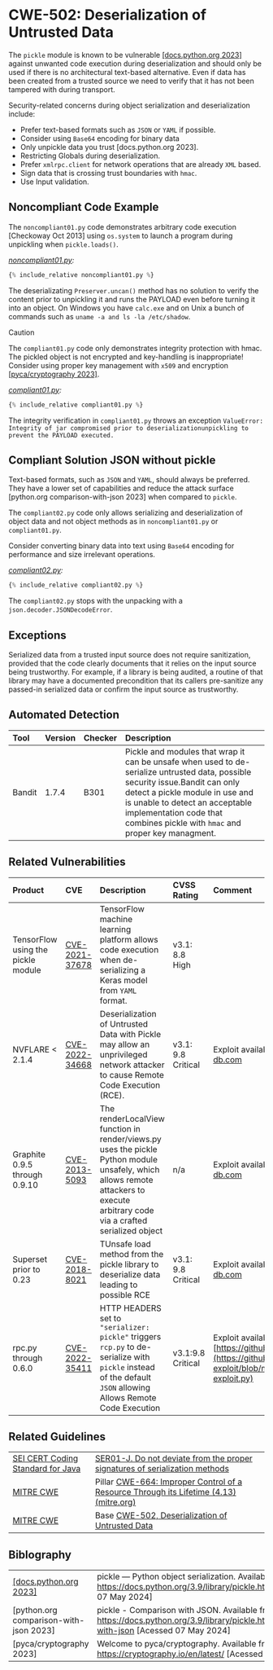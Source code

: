 # CWE-502: Deserialization of Untrusted Data

The `pickle` module is known to be vulnerable [[docs.python.org 2023]](https://docs.python.org/3.9/library/pickle.html) against unwanted code execution during deserialization and should only be used if there is no architectural text-based alternative.
Even if data has been created from a trusted source we need to verify that it has not been tampered with during transport.

Security-related concerns during object serialization and deserialization include:

* Prefer text-based formats such as `JSON` or `YAML` if possible.
* Consider using `Base64` encoding for binary data
* Only unpickle data you trust [docs.python.org 2023].
* Restricting Globals during deserialization.
* Prefer `xmlrpc.client` for network operations that are already `XML` based.
* Sign data that is crossing trust boundaries with `hmac`.
* Use Input validation.

## Noncompliant Code Example

The `noncompliant01.py`  code demonstrates arbitrary code execution [Checkoway Oct 2013] using `os.system` to launch a program during unpickling when `pickle.loads()`.

*[noncompliant01.py](noncompliant01.py):*

```python
{% include_relative noncompliant01.py %}
```

The deserializating `Preserver.uncan()` method has no solution to verify the content prior to unpickling it and runs the PAYLOAD even before turning it into an object. On Windows you have `calc.exe`  and on Unix a bunch of commands such as `uname -a and ls -la /etc/shadow`.

> [!CAUTION]
> The `compliant01.py` code only demonstrates integrity protection with hmac.
> The pickled object is not encrypted and key-handling is inappropriate!
> Consider using proper key management with `x509` and encryption [[pyca/cryptography 2023]](https://cryptography.io/en/latest/).

*[compliant01.py](compliant01.py):*

```python
{% include_relative compliant01.py %}
```

The integrity verification in `compliant01.py` throws an exception `ValueError: Integrity of jar compromised prior to deserializationunpickling to prevent the PAYLOAD executed.`

## Compliant Solution JSON without pickle

Text-based formats, such as `JSON` and `YAML`, should always be preferred. They have a lower set of capabilities and reduce the attack surface [python.org comparison-with-json 2023] when compared to `pickle`.

The `compliant02.py`  code only allows serializing and deserialization of object data and not object methods as in `noncompliant01.py` or `compliant01.py`.

Consider converting binary data into text using `Base64` encoding for performance and size irrelevant operations.

*[compliant02.py](compliant02.py):*

```python
{% include_relative compliant02.py %}
```

The `compliant02.py` stops with the unpacking with a `json.decoder.JSONDecodeError`.

## Exceptions

Serialized data from a trusted input source does not require sanitization, provided that the code clearly documents that it relies on the input source being trustworthy. For example, if a library is being audited, a routine of that library may have a documented precondition that its callers pre-sanitize any passed-in serialized data or confirm the input source as trustworthy.

## Automated Detection

|Tool|Version|Checker|Description|
|:----|:----|:----|:----|
|Bandit|1.7.4|B301|Pickle and modules that wrap it can be unsafe when used to de-serialize untrusted data, possible security issue.Bandit can only detect a pickle module in use and is unable to detect an acceptable implementation code that combines pickle with `hmac` and proper key managment.|

## Related Vulnerabilities

|Product|CVE|Description|CVSS Rating|Comment|
|:----|:----|:----|:----|:----|
|TensorFlow using the pickle module|[CVE-2021-37678](https://www.cvedetails.com/cve/CVE-2021-37678/)|TensorFlow machine learning platform allows code execution when de-serializing a Keras model from `YAML` format.|v3.1: 8.8 High||
|NVFLARE < 2.1.4|[CVE-2022-34668](https://www.cvedetails.com/cve/CVE-2022-34668/)|Deserialization of Untrusted Data with Pickle may allow an unprivileged network attacker to cause Remote Code Execution (RCE).|v3.1: 9.8 Critical|Exploit available on [exploit-db.com](https://www.exploit-db.com/exploits/51051)|
|Graphite 0.9.5 through 0.9.10|[CVE-2013-5093](https://www.cvedetails.com/cve/CVE-2013-5093/)|The renderLocalView function in render/views.py uses the pickle Python module unsafely, which allows remote attackers to execute arbitrary code via a crafted serialized object|n/a|Exploit available on [exploit-db.com](https://www.exploit-db.com/exploits/27752)|
|Superset prior to 0.23|[CVE-2018-8021](https://www.cvedetails.com/cve/CVE-2018-8021/)|TUnsafe load method from the pickle library to deserialize data leading to possible RCE|v3.1: 9.8 Critical|Exploit available on [exploit-db.com](https://www.exploit-db.com/exploits/45933)|
|rpc.py through 0.6.0|[CVE-2022-35411](https://www.cvedetails.com/cve/CVE-2022-35411/)|HTTP HEADERS set to `"serializer: pickle"` triggers `rcp.py` to de-serialize with `pickle` instead of the default `JSON` allowing Allows Remote Code Execution|v3.1:9.8 Critical|Exploit available on [https://github.com/](https://github.com/ehtec/rpcpy-exploit/blob/main/rpcpy-exploit.py)|

## Related Guidelines

|||
|:---|:---|
|[SEI CERT Coding Standard for Java](https://wiki.sei.cmu.edu/confluence/display/java/SEI+CERT+Oracle+Coding+Standard+for+Java)|[SER01-J. Do not deviate from the proper signatures of serialization methods](https://wiki.sei.cmu.edu/confluence/display/java/SER01-J.+Do+not+deviate+from+the+proper+signatures+of+serialization+methods)|
|[MITRE CWE](http://cwe.mitre.org/)|Pillar [CWE-664: Improper Control of a Resource Through its Lifetime (4.13) (mitre.org)](https://cwe.mitre.org/data/definitions/664.html)|
|[MITRE CWE](http://cwe.mitre.org/)|Base [CWE-502, Deserialization of Untrusted Data](http://cwe.mitre.org/data/definitions/502.html)|

## Biblography

|||
|:---|:---|
|[[docs.python.org 2023]](https://docs.python.org/)|pickle — Python object serialization. Available from: <https://docs.python.org/3.9/library/pickle.html> \[Accessed 07 May 2024]|
|[python.org comparison-with-json 2023]|pickle - Comparison with JSON. Available from: <https://docs.python.org/3.9/library/pickle.html#comparison-with-json> \[Acessed 07 May 2024]|
|[pyca/cryptography 2023]|Welcome to pyca/cryptography. Available from: <https://cryptography.io/en/latest/> \[Acessed 07 May 2024]|

